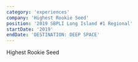 ```yaml
---
category: 'experiences'
company: 'Highest Rookie Seed'
position: '2019 SBPLI Long Island #1 Regional'
startDate: '2019'
endDate: 'DESTINATION: DEEP SPACE'
---
```


Highest Rookie Seed
